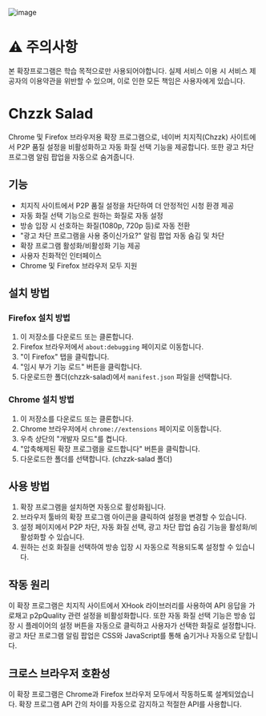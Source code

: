 ![image](https://github.com/user-attachments/assets/4c8f6edd-035b-40a2-9d58-d07e4a8d9c54)

# ⚠️ 주의사항

본 확장프로그램은 학습 목적으로만 사용되어야합니다. 실제 서비스 이용 시 서비스 제공자의 이용약관을 위반할 수 있으며, 이로 인한 모든 책임은 사용자에게 있습니다.

# Chzzk Salad

Chrome 및 Firefox 브라우저용 확장 프로그램으로, 네이버 치지직(Chzzk) 사이트에서 P2P 품질 설정을 비활성화하고 자동 화질 선택 기능을 제공합니다. 또한 광고 차단 프로그램 알림 팝업을 자동으로 숨겨줍니다.

## 기능

- 치지직 사이트에서 P2P 품질 설정을 차단하여 더 안정적인 시청 환경 제공
- 자동 화질 선택 기능으로 원하는 화질로 자동 설정
- 방송 입장 시 선호하는 화질(1080p, 720p 등)로 자동 전환
- "광고 차단 프로그램을 사용 중이신가요?" 알림 팝업 자동 숨김 및 차단
- 확장 프로그램 활성화/비활성화 기능 제공
- 사용자 친화적인 인터페이스
- Chrome 및 Firefox 브라우저 모두 지원

## 설치 방법

### Firefox 설치 방법

1. 이 저장소를 다운로드 또는 클론합니다.
2. Firefox 브라우저에서 `about:debugging` 페이지로 이동합니다.
3. "이 Firefox" 탭을 클릭합니다.
4. "임시 부가 기능 로드" 버튼을 클릭합니다.
5. 다운로드한 폴더(chzzk-salad)에서 `manifest.json` 파일을 선택합니다.

### Chrome 설치 방법

1. 이 저장소를 다운로드 또는 클론합니다.
2. Chrome 브라우저에서 `chrome://extensions` 페이지로 이동합니다.
3. 우측 상단의 "개발자 모드"를 켭니다.
4. "압축해제된 확장 프로그램을 로드합니다" 버튼을 클릭합니다.
5. 다운로드한 폴더를 선택합니다. (chzzk-salad 폴더)

## 사용 방법

1. 확장 프로그램을 설치하면 자동으로 활성화됩니다.
2. 브라우저 툴바의 확장 프로그램 아이콘을 클릭하여 설정을 변경할 수 있습니다.
3. 설정 페이지에서 P2P 차단, 자동 화질 선택, 광고 차단 팝업 숨김 기능을 활성화/비활성화할 수 있습니다.
4. 원하는 선호 화질을 선택하여 방송 입장 시 자동으로 적용되도록 설정할 수 있습니다.

## 작동 원리

이 확장 프로그램은 치지직 사이트에서 XHook 라이브러리를 사용하여 API 응답을 가로채고 p2pQuality 관련 설정을 비활성화합니다. 또한 자동 화질 선택 기능은 방송 입장 시 플레이어의 설정 버튼을 자동으로 클릭하고 사용자가 선택한 화질로 설정합니다. 광고 차단 프로그램 알림 팝업은 CSS와 JavaScript를 통해 숨기거나 자동으로 닫힙니다.

## 크로스 브라우저 호환성

이 확장 프로그램은 Chrome과 Firefox 브라우저 모두에서 작동하도록 설계되었습니다. 확장 프로그램 API 간의 차이를 자동으로 감지하고 적절한 API를 사용합니다.
